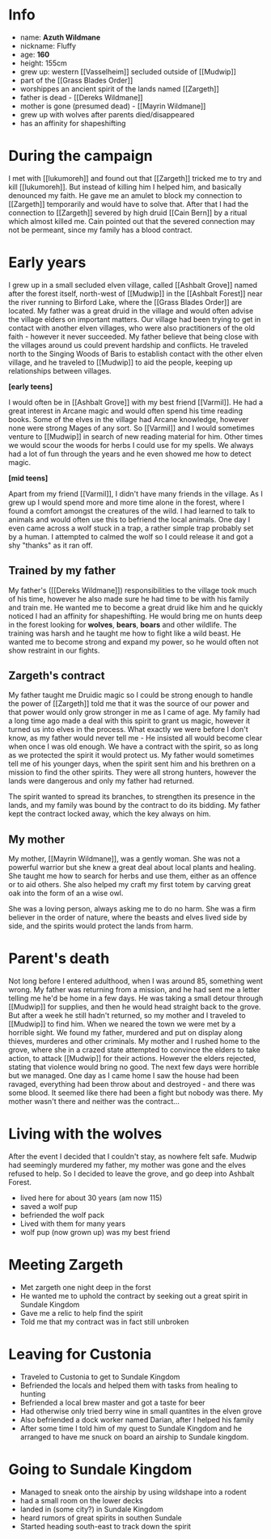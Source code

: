 # Info
- name: **Azuth Wildmane**
- nickname: Fluffy
- age: **160**
- height: 155cm
- grew up: western [[Vasselheim]] secluded outside of [[Mudwip]]
- part of the [[Grass Blades Order]]
- worshippes an ancient spirit of the lands named [[Zargeth]]
- father is dead - [[Dereks Wildmane]]
- mother is gone (presumed dead) - [[Mayrin Wildmane]]
- grew up with wolves after parents died/disappeared
- has an affinity for shapeshifting


# During the campaign
I met with [[lukumoreh]] and found out that [[Zargeth]] tricked me to try and kill [[lukumoreh]]. But instead of killing him I helped him, and basically denounced my faith. He gave me an amulet to block my connection to [[Zargeth]] temporarily and would have to solve that.
After that I had the connection to [[Zargeth]] severed by high druid [[Cain Bern]] by a ritual which almost killed me. Cain pointed out that the severed connection may not be permeant, since my family has a blood contract.

# Early years
I grew up in a small secluded elven village, called [[Ashbalt Grove]] named after the forest itself, north-west of [[Mudwip]] in the [[Ashbalt Forest]] near the river running to Birford Lake, where the [[Grass Blades Order]] are located. My father was a great druid in the village and would often advise the village elders on important matters. Our village had been trying to get in contact with another elven villages, who were also practitioners of the old faith - however it never succeeded. My father believe that being close with the villages around us could prevent hardship and conflicts. He traveled north to the Singing Woods of Baris to establish contact with the other elven village, and he traveled to [[Mudwip]] to aid the people, keeping up relationships between villages.

**[early teens]**

I would often be in [[Ashbalt Grove]] with my best friend [[Varmil]]. He had a great interest in Arcane magic and would often spend his time reading books. Some of the elves in the village had Arcane knowledge, however none were strong Mages of any sort. So [[Varmil]] and I would sometimes venture to [[Mudwip]] in search of new reading material for him. Other times we would scour the woods for herbs I could use for my spells. We always had a lot of fun through the years and he even showed me how to detect magic.

**[mid teens]**

Apart from my friend [[Varmil]], I didn't have many friends in the village. As I grew up I would spend more and more time alone in the forest, where I found a comfort amongst the creatures of the wild. I had learned to talk to animals and would often use this to befriend the local animals. One day I even came across a wolf stuck in a trap, a rather simple trap probably set by a human. I attempted to calmed the wolf so I could release it and got a shy "thanks" as it ran off. 

## Trained by my father
My father's ([[Dereks Wildmane]]) responsibilities to the village took much of his time, however he also made sure he had time to be with his family and train me. He wanted me to become a great druid like him and he quickly noticed I had an affinity for shapeshifting. He would bring me on hunts deep in the forest looking for **wolves**, **bears**, **boars** and other wildlife. The training was harsh and he taught me how to fight like a wild beast. He wanted me to become strong and expand my power, so he would often not show restraint in our fights.

## Zargeth's contract
My father taught me Druidic magic so I could be strong enough to handle the power of [[Zargeth]] told me that it was the source of our power and that power would only grow stronger in me as I came of age. My family had a long time ago made a deal with this spirit to grant us magic, however it turned us into elves in the process. What exactly we were before I don't know, as my father would never tell me - He insisted all would become clear when once I was old enough. We have a contract with the spirit, so as long as we protected the spirit it would protect us. My father would sometimes tell me of his younger days, when the spirit sent him and his brethren on a mission to find the other spirits. They were all strong hunters, however the lands were dangerous and only my father had returned.

The spirit wanted to spread its branches, to strengthen its presence in the lands, and my family was bound by the contract to do its bidding. My father kept the contract locked away, which the key always on him.

## My mother
My mother, [[Mayrin Wildmane]], was a gently woman. She was not a powerful warrior but she knew a great deal about local plants and healing. She taught me how to search for herbs and use them, either as an offence or to aid others. She also helped my craft my first totem by carving great oak into the form of an a wise owl.

She was a loving person, always asking me to do no harm. She was a firm believer in the order of nature, where the beasts and elves lived side by side, and the spirits would protect the lands from harm.

# Parent's death
Not long before I entered adulthood, when I was around 85, something went wrong. My father was returning from a mission, and he had sent me a letter telling me he'd be home in a few days. He was taking a small detour through [[Mudwip]] for supplies, and then he would head straight back to the grove. But after a week he still hadn't returned, so my mother and I traveled to [[Mudwip]] to find him. When we neared the town we were met by a horrible sight. We found my father, murdered and put on display along thieves, murderes and other criminals. My mother and I rushed home to the grove, where she in a crazed state attempted to convince the elders to take action, to attack [[Mudwip]] for their actions. However the elders rejected, stating that violence would bring no good. The next few days were horrible but we managed. One day as I came home I saw the house had been ravaged, everything had been throw about and destroyed - and there was some blood. It seemed like there had been a fight but nobody was there. My mother wasn't there and neither was the contract...

# Living with the wolves
After the event I decided that I couldn't stay, as nowhere felt safe. Mudwip had seemingly murdered my father, my mother was gone and the elves refused to help. So I decided to leave the grove, and go deep into Ashbalt Forest.

* lived here for about 30 years (am now 115)
* saved a wolf pup
* befriended the wolf pack
* Lived with them for many years
* wolf pup (now grown up) was my best friend

# Meeting Zargeth
* Met zargeth one night deep in the forst
* He wanted me to uphold the contract by seeking out a great spirit in Sundale Kingdom
* Gave me a relic to help find the spirit
* Told me that my contract was in fact still unbroken

# Leaving for Custonia
* Traveled to Custonia to get to Sundale Kingdom
* Befriended the locals and helped them with tasks from healing to hunting
* Befriended a local brew master and got a taste for beer
* Had otherwise only tried berry wine in small quantites in the elven grove
* Also befriended a dock worker named Darian, after I helped his family
* After some time I told him of my quest to Sundale Kingdom and he arranged to have me snuck on board an airship to Sundale kingdom.

# Going to Sundale Kingdom
* Managed to sneak onto the airship by using wildshape into a rodent
* had a small room on the lower decks
* landed in (some city?) in Sundale Kingdom
* heard rumors of great spirits in southen Sundale
* Started heading south-east to track down the spirit
